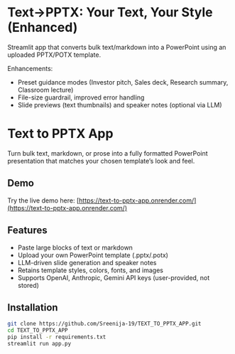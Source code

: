 # Text→PPTX: Your Text, Your Style (Enhanced)

Streamlit app that converts bulk text/markdown into a PowerPoint using an uploaded PPTX/POTX template.

Enhancements:
- Preset guidance modes (Investor pitch, Sales deck, Research summary, Classroom lecture)
- File-size guardrail, improved error handling
- Slide previews (text thumbnails) and speaker notes (optional via LLM)


# Text to PPTX App

Turn bulk text, markdown, or prose into a fully formatted PowerPoint presentation that matches your chosen template’s look and feel.

## Demo
Try the live demo here: [https://text-to-pptx-app.onrender.com/](https://text-to-pptx-app.onrender.com/)

## Features
- Paste large blocks of text or markdown
- Upload your own PowerPoint template (.pptx/.potx)
- LLM-driven slide generation and speaker notes
- Retains template styles, colors, fonts, and images
- Supports OpenAI, Anthropic, Gemini API keys (user-provided, not stored)

## Installation
```bash
git clone https://github.com/Sreenija-19/TEXT_TO_PPTX_APP.git
cd TEXT_TO_PPTX_APP
pip install -r requirements.txt
streamlit run app.py

